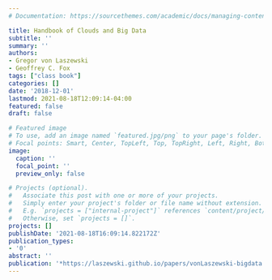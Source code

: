 ```yaml
---
# Documentation: https://sourcethemes.com/academic/docs/managing-content/

title: Handbook of Clouds and Big Data
subtitle: ''
summary: ''
authors:
- Gregor von Laszewski
- Geoffrey C. Fox
tags: ["class book"]
categories: []
date: '2018-12-01'
lastmod: 2021-08-18T12:09:14-04:00
featured: false
draft: false

# Featured image
# To use, add an image named `featured.jpg/png` to your page's folder.
# Focal points: Smart, Center, TopLeft, Top, TopRight, Left, Right, BottomLeft, Bottom, BottomRight.
image:
  caption: ''
  focal_point: ''
  preview_only: false

# Projects (optional).
#   Associate this post with one or more of your projects.
#   Simply enter your project's folder or file name without extension.
#   E.g. `projects = ["internal-project"]` references `content/project/deep-learning/index.md`.
#   Otherwise, set `projects = []`.
projects: []
publishDate: '2021-08-18T16:09:14.822172Z'
publication_types:
- '0'
abstract: ''
publication: '*https://laszewski.github.io/papers/vonLaszewski-bigdata.pdf*'
---
```


